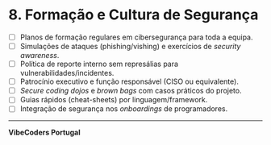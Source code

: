 # 8. Formação e Cultura de Segurança

- [ ] Planos de formação regulares em cibersegurança para toda a equipa.  
- [ ] Simulações de ataques (phishing/vishing) e exercícios de *security awareness*.  
- [ ] Política de reporte interno sem represálias para vulnerabilidades/incidentes.  
- [ ] Patrocínio executivo e função responsável (CISO ou equivalente).  
- [ ] *Secure coding dojos* e *brown bags* com casos práticos do projeto.  
- [ ] Guias rápidos (cheat-sheets) por linguagem/framework.  
- [ ] Integração de segurança nos *onboardings* de programadores.

---

**VibeCoders Portugal**

